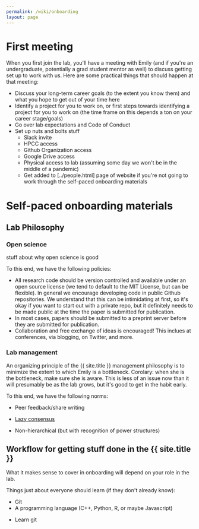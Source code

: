 ```yaml
---
permalink: /wiki/onboarding
layout: page
---
```


# First meeting

When you first join the lab, you'll have a meeting with Emily (and if you're an undergraduate, potentially a grad student mentor as well) to discuss getting set up to work with us. Here are some practical things that should happen at that meeting:

* Discuss your long-term career goals (to the extent you know them) and what you hope to get out of your time here
* Identify a project for you to work on, or first steps towards identifying a project for you to work on (the time frame on this depends a ton on your career stage/goals)
* Go over lab expectations and Code of Conduct
* Set up nuts and bolts stuff
  * Slack invite
  * HPCC access
  * Github Organization access
  * Google Drive access
  * Physical access to lab (assuming some day we won't be in the middle of a pandemic)
  * Get added to [../people.html] page of website if you're not going to work through the self-paced onboarding materials


# Self-paced onboarding materials

## Lab Philosophy

### Open science

stuff about why open science is good

To this end, we have the following policies:
* All research code should be version controlled and available under an open source license (we tend to default to the MIT License, but can be flexible). In general we encourage developing code in public Github repositories. We understand that this can be intimidating at first, so it's okay if you want to start out with a private repo, but it definitely needs to be made public at the time the paper is submitted for publication.
* In most cases, papers should be submitted to a preprint server before they are submitted for publication.
* Collaboration and free exchange of ideas is encouraged! This inclues at conferences, via blogging, on Twitter, and more.

### Lab management

An organizing principle of the {{ site.title }} management philosophy is to minimize the extent to which Emily is a bottleneck. Corolary: when she is the bottleneck, make sure she is aware. This is less of an issue now than it will presumably be as the lab grows, but it's good to get in the habit early.

To this end, we have the following norms:
* Peer feedback/share writing
* [Lazy consensus](http://nowviskie.org/2012/lazy-consensus/)


* Non-hierarchical (but with recognition of power structures)



## Workflow for getting stuff done in the {{ site.title }}


What it makes sense to cover in onboarding will depend on your role in the lab.

Things just about everyone should learn (if they don't already know):
- Git
- A programming language (C++, Python, R, or maybe Javascript)



* Learn git